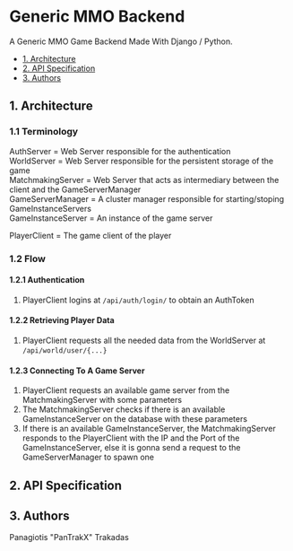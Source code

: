 # Generic MMO Backend
A Generic MMO Game Backend Made With Django / Python.


* [1. Architecture](#architecture)
* [2. API Specification](#api-specification)
* [3. Authors](#authors)


## 1. Architecture
### 1.1 Terminology

AuthServer = Web Server responsible for the authentication  
WorldServer = Web Server responsible for the persistent storage of the game  
MatchmakingServer = Web Server that acts as intermediary between the client and the GameServerManager  
GameServerManager = A cluster manager responsible for starting/stoping GameInstanceServers  
GameInstanceServer = An instance of the game server

PlayerClient = The game client of the player


### 1.2 Flow
#### 1.2.1 Authentication
1. PlayerClient logins at `/api/auth/login/` to obtain an AuthToken
#### 1.2.2 Retrieving Player Data
1. PlayerClient requests all the needed data from the WorldServer at `/api/world/user/{...}`
#### 1.2.3 Connecting To A Game Server
1. PlayerClient requests an available game server from the MatchmakingServer with some parameters
2. The MatchmakingServer checks if there is an available GameInstanceServer on the database with these parameters
3. If there is an available GameInstanceServer, the MatchmakingServer responds to the PlayerClient with the IP and the Port of the GameInstanceServer, else it is gonna send a request to the GameServerManager to spawn one

## 2. API Specification


## 3. Authors


Panagiotis "PanTrakX" Trakadas